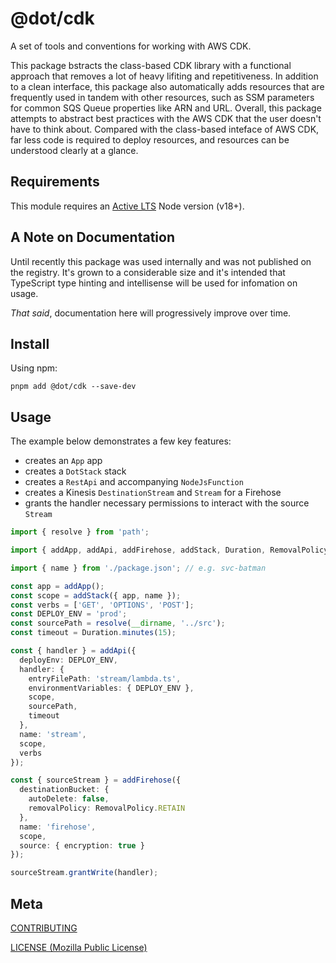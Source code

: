 # @dot/cdk

A set of tools and conventions for working with AWS CDK.

This package bstracts the class-based CDK library with a functional approach that removes a lot of heavy lifiting and repetitiveness. In addition to a clean interface, this package also automatically adds resources that are frequently used in tandem with other resources, such as SSM parameters for common SQS Queue properties like ARN and URL. Overall, this package attempts to abstract best practices with the AWS CDK that the user doesn't have to think about. Compared with the class-based inteface of AWS CDK, far less code is required to deploy resources, and resources can be understood clearly at a glance.

## Requirements

This module requires an [Active LTS](https://github.com/nodejs/Release) Node version (v18+).

## A Note on Documentation

Until recently this package was used internally and was not published on the registry. It's grown to a considerable size and it's intended that TypeScript type hinting and intellisense will be used for infomation on usage.

_That said_, documentation here will progressively improve over time.

## Install

Using npm:

```console
pnpm add @dot/cdk --save-dev
```

## Usage

The example below demonstrates a few key features:

- creates an `App` app
- creates a `DotStack` stack
- creates a `RestApi` and accompanying `NodeJsFunction`
- creates a Kinesis `DestinationStream` and `Stream` for a Firehose
- grants the handler necessary permissions to interact with the source `Stream`

```ts
import { resolve } from 'path';

import { addApp, addApi, addFirehose, addStack, Duration, RemovalPolicy } from '@dot/cdk';

import { name } from './package.json'; // e.g. svc-batman

const app = addApp();
const scope = addStack({ app, name });
const verbs = ['GET', 'OPTIONS', 'POST'];
const DEPLOY_ENV = 'prod';
const sourcePath = resolve(__dirname, '../src');
const timeout = Duration.minutes(15);

const { handler } = addApi({
  deployEnv: DEPLOY_ENV,
  handler: {
    entryFilePath: 'stream/lambda.ts',
    environmentVariables: { DEPLOY_ENV },
    scope,
    sourcePath,
    timeout
  },
  name: 'stream',
  scope,
  verbs
});

const { sourceStream } = addFirehose({
  destinationBucket: {
    autoDelete: false,
    removalPolicy: RemovalPolicy.RETAIN
  },
  name: 'firehose',
  scope,
  source: { encryption: true }
});

sourceStream.grantWrite(handler);
```

## Meta

[CONTRIBUTING](../.github/CONTRIBUTING.md)

[LICENSE (Mozilla Public License)](./LICENSE)
